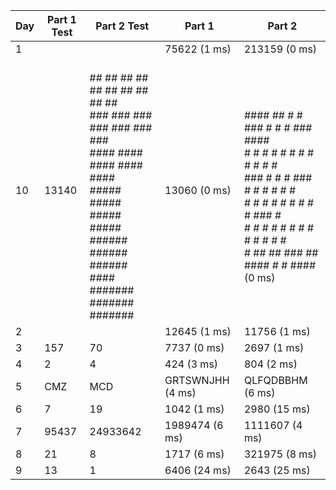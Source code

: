 | Day | Part 1 Test | Part 2 Test | Part 1 | Part 2 |
|-----|-------------|-------------|--------|--------|
| 1   |          |           |  75622 (1 ms)   |  213159 (0 ms)   |
| 10   |  13140         |   <br> ##  ##  ##  ##  ##  ##  ##  ##  ##  ##    <br> ###   ###   ###   ###   ###   ###   ###   <br> ####    ####    ####    ####    ####      <br> #####     #####     #####     #####       <br> ######      ######      ######      ####  <br> #######       #######       #######       <br>                                                    |  13060 (0 ms)   |   <br> ####   ## #  # ###  #  # #    ###  ####   <br> #       # #  # #  # #  # #    #  #    #   <br> ###     # #  # ###  #  # #    #  #   #    <br> #       # #  # #  # #  # #    ###   #     <br> #    #  # #  # #  # #  # #    # #  #      <br> #     ##   ##  ###   ##  #### #  # ####   <br>                                           (0 ms)   |
| 2   |          |           |  12645 (1 ms)   |  11756 (1 ms)   |
| 3   |  157         |  70          |  7737 (0 ms)   |  2697 (1 ms)   |
| 4   |  2         |  4          |  424 (3 ms)   |  804 (2 ms)   |
| 5   |  CMZ         |  MCD          |  GRTSWNJHH (4 ms)   |  QLFQDBBHM (6 ms)   |
| 6   |  7         |  19          |  1042 (1 ms)   |  2980 (15 ms)   |
| 7   |  95437         |  24933642          |  1989474 (6 ms)   |  1111607 (4 ms)   |
| 8   |  21         |  8          |  1717 (6 ms)   |  321975 (8 ms)   |
| 9   |  13         |  1          |  6406 (24 ms)   |  2643 (25 ms)   |
